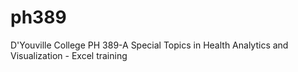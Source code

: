 # ph389
D'Youville College PH 389-A Special Topics in Health Analytics and Visualization - Excel training
